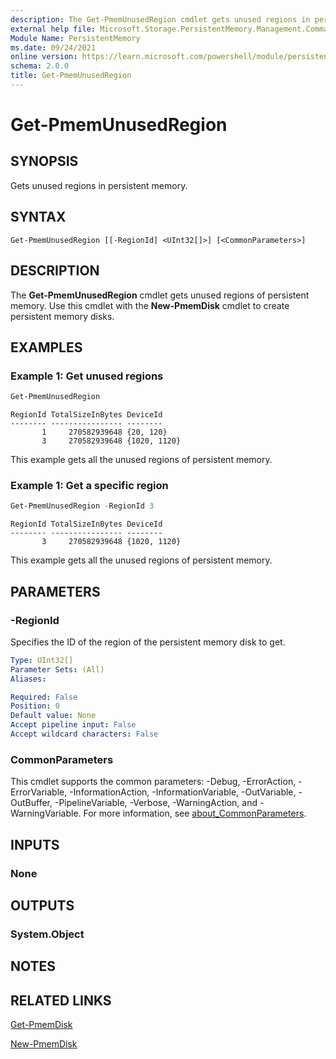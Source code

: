```yaml
---
description: The Get-PmemUnusedRegion cmdlet gets unused regions in persistent memory.
external help file: Microsoft.Storage.PersistentMemory.Management.Commands.dll-Help.xml
Module Name: PersistentMemory
ms.date: 09/24/2021
online version: https://learn.microsoft.com/powershell/module/persistentmemory/get-pmemUnusedregion?view=windowsserver2022-ps&wt.mc_id=ps-gethelp
schema: 2.0.0
title: Get-PmemUnusedRegion
---
```


# Get-PmemUnusedRegion

## SYNOPSIS
Gets unused regions in persistent memory.

## SYNTAX

```
Get-PmemUnusedRegion [[-RegionId] <UInt32[]>] [<CommonParameters>]
```

## DESCRIPTION
The **Get-PmemUnusedRegion** cmdlet gets unused regions of persistent memory.
Use this cmdlet with the **New-PmemDisk** cmdlet to create persistent memory disks.

## EXAMPLES

### Example 1: Get unused regions
```powershell
Get-PmemUnusedRegion
```

```output
RegionId TotalSizeInBytes DeviceId
-------- ---------------- --------
       1     270582939648 {20, 120}
       3     270582939648 {1020, 1120}
```

This example gets all the unused regions of persistent memory.

### Example 1: Get a specific region
```powershell
Get-PmemUnusedRegion -RegionId 3
```

```output
RegionId TotalSizeInBytes DeviceId
-------- ---------------- --------
       3     270582939648 {1020, 1120}
```

This example gets all the unused regions of persistent memory.

## PARAMETERS

### -RegionId
Specifies the ID of the region of the persistent memory disk to get.

```yaml
Type: UInt32[]
Parameter Sets: (All)
Aliases:

Required: False
Position: 0
Default value: None
Accept pipeline input: False
Accept wildcard characters: False
```

### CommonParameters
This cmdlet supports the common parameters: -Debug, -ErrorAction, -ErrorVariable, -InformationAction, -InformationVariable, -OutVariable, -OutBuffer, -PipelineVariable, -Verbose, -WarningAction, and -WarningVariable. For more information, see [about_CommonParameters](https://go.microsoft.com/fwlink/?LinkID=113216).

## INPUTS

### None

## OUTPUTS

### System.Object
## NOTES

## RELATED LINKS

[Get-PmemDisk](Get-PmemDisk.md)

[New-PmemDisk](New-PmemDisk.md)
